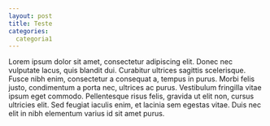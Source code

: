 ```yaml
---
layout: post
title: Teste
categories:
  categoria1
---
```


Lorem ipsum dolor sit amet, consectetur adipiscing elit. Donec nec vulputate lacus, quis blandit dui. Curabitur ultrices sagittis scelerisque. Fusce nibh enim, consectetur a consequat a, tempus in purus. Morbi felis justo, condimentum a porta nec, ultrices ac purus. Vestibulum fringilla vitae ipsum eget commodo. Pellentesque risus felis, gravida ut elit non, cursus ultricies elit. Sed feugiat iaculis enim, et lacinia sem egestas vitae. Duis nec elit in nibh elementum varius id sit amet purus. 


